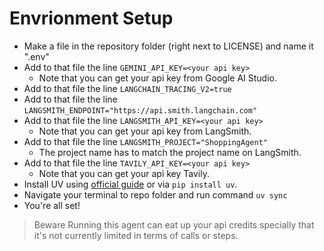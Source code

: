 # Envrionment Setup
* Make a file in the repository folder (right next to LICENSE) and name it ".env"
* Add to that file the line ```GEMINI_API_KEY=<your api key>```
  * Note that you can get your api key from Google AI Studio.
* Add to that file the line ```LANGCHAIN_TRACING_V2=true```
* Add to that file the line ```LANGSMITH_ENDPOINT="https://api.smith.langchain.com"```
* Add to that file the line ```LANGSMITH_API_KEY=<your api key>```
  * Note that you can get your api key from LangSmith.
* Add to that file the line ```LANGSMITH_PROJECT="ShoppingAgent"```
  * The project name has to match the project name on LangSmith.
* Add to that file the line ```TAVILY_API_KEY=<your api key>```
  * Note that you can get your api key Tavily.
* Install UV using [official guide](https://docs.astral.sh/uv/getting-started/installation/#standalone-installer) or via ```pip install uv```.
* Navigate your terminal to repo folder and run command ```uv sync```
* You're all set!

> Beware Running this agent can eat up your api credits specially that it's not currently limited in terms of calls or steps.
